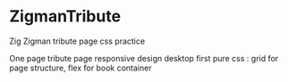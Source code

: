 # ZigmanTribute
Zig Zigman tribute page css practice

One page tribute page 
responsive design desktop first
pure css : grid for page structure,  flex for book container
